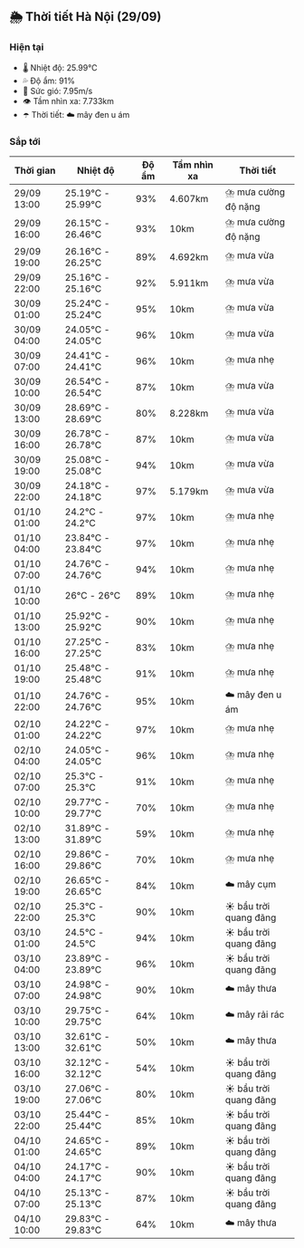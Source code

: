 ## 🌦️ Thời tiết Hà Nội (29/09)

### Hiện tại

- 🌡️ Nhiệt độ: 25.99℃
- 💦 Độ ẩm: 91%
- 💨 Sức gió: 7.95m/s
- 👁️ Tầm nhìn xa: 7.733km
- ☂️ Thời tiết: ☁️ mây đen u ám

### Sắp tới

| Thời gian | Nhiệt độ | Độ ẩm | Tầm nhìn xa | Thời tiết |
| --- | --- | --- | --- | --- |
| 29/09 13:00 | 25.19℃ - 25.99℃ | 93% | 4.607km | ⛈️ mưa cường độ nặng |
| 29/09 16:00 | 26.15℃ - 26.46℃ | 93% | 10km | ⛈️ mưa cường độ nặng |
| 29/09 19:00 | 26.16℃ - 26.25℃ | 89% | 4.692km | ⛈️ mưa vừa |
| 29/09 22:00 | 25.16℃ - 25.16℃ | 92% | 5.911km | ⛈️ mưa vừa |
| 30/09 01:00 | 25.24℃ - 25.24℃ | 95% | 10km | ⛈️ mưa vừa |
| 30/09 04:00 | 24.05℃ - 24.05℃ | 96% | 10km | ⛈️ mưa vừa |
| 30/09 07:00 | 24.41℃ - 24.41℃ | 96% | 10km | ⛈️ mưa nhẹ |
| 30/09 10:00 | 26.54℃ - 26.54℃ | 87% | 10km | ⛈️ mưa vừa |
| 30/09 13:00 | 28.69℃ - 28.69℃ | 80% | 8.228km | ⛈️ mưa vừa |
| 30/09 16:00 | 26.78℃ - 26.78℃ | 87% | 10km | ⛈️ mưa vừa |
| 30/09 19:00 | 25.08℃ - 25.08℃ | 94% | 10km | ⛈️ mưa vừa |
| 30/09 22:00 | 24.18℃ - 24.18℃ | 97% | 5.179km | ⛈️ mưa vừa |
| 01/10 01:00 | 24.2℃ - 24.2℃ | 97% | 10km | ⛈️ mưa nhẹ |
| 01/10 04:00 | 23.84℃ - 23.84℃ | 97% | 10km | ⛈️ mưa nhẹ |
| 01/10 07:00 | 24.76℃ - 24.76℃ | 94% | 10km | ⛈️ mưa nhẹ |
| 01/10 10:00 | 26℃ - 26℃ | 89% | 10km | ⛈️ mưa nhẹ |
| 01/10 13:00 | 25.92℃ - 25.92℃ | 90% | 10km | ⛈️ mưa nhẹ |
| 01/10 16:00 | 27.25℃ - 27.25℃ | 83% | 10km | ⛈️ mưa nhẹ |
| 01/10 19:00 | 25.48℃ - 25.48℃ | 91% | 10km | ⛈️ mưa nhẹ |
| 01/10 22:00 | 24.76℃ - 24.76℃ | 95% | 10km | ☁️ mây đen u ám |
| 02/10 01:00 | 24.22℃ - 24.22℃ | 97% | 10km | ⛈️ mưa nhẹ |
| 02/10 04:00 | 24.05℃ - 24.05℃ | 96% | 10km | ⛈️ mưa nhẹ |
| 02/10 07:00 | 25.3℃ - 25.3℃ | 91% | 10km | ⛈️ mưa nhẹ |
| 02/10 10:00 | 29.77℃ - 29.77℃ | 70% | 10km | ⛈️ mưa nhẹ |
| 02/10 13:00 | 31.89℃ - 31.89℃ | 59% | 10km | ⛈️ mưa nhẹ |
| 02/10 16:00 | 29.86℃ - 29.86℃ | 70% | 10km | ⛈️ mưa nhẹ |
| 02/10 19:00 | 26.65℃ - 26.65℃ | 84% | 10km | ☁️ mây cụm |
| 02/10 22:00 | 25.3℃ - 25.3℃ | 90% | 10km | ☀️ bầu trời quang đãng |
| 03/10 01:00 | 24.5℃ - 24.5℃ | 94% | 10km | ☀️ bầu trời quang đãng |
| 03/10 04:00 | 23.89℃ - 23.89℃ | 96% | 10km | ☀️ bầu trời quang đãng |
| 03/10 07:00 | 24.98℃ - 24.98℃ | 90% | 10km | ☁️ mây thưa |
| 03/10 10:00 | 29.75℃ - 29.75℃ | 64% | 10km | ☁️ mây rải rác |
| 03/10 13:00 | 32.61℃ - 32.61℃ | 50% | 10km | ☁️ mây thưa |
| 03/10 16:00 | 32.12℃ - 32.12℃ | 54% | 10km | ☀️ bầu trời quang đãng |
| 03/10 19:00 | 27.06℃ - 27.06℃ | 80% | 10km | ☀️ bầu trời quang đãng |
| 03/10 22:00 | 25.44℃ - 25.44℃ | 85% | 10km | ☀️ bầu trời quang đãng |
| 04/10 01:00 | 24.65℃ - 24.65℃ | 89% | 10km | ☀️ bầu trời quang đãng |
| 04/10 04:00 | 24.17℃ - 24.17℃ | 90% | 10km | ☀️ bầu trời quang đãng |
| 04/10 07:00 | 25.13℃ - 25.13℃ | 87% | 10km | ☀️ bầu trời quang đãng |
| 04/10 10:00 | 29.83℃ - 29.83℃ | 64% | 10km | ☁️ mây thưa |
